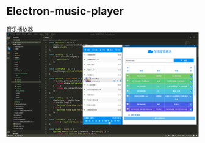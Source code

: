 # Electron-music-player
音乐播放器
![image](https://raw.githubusercontent.com/MuGuiLin/Electron-music-player/master/static/2019-10-05_103411.jpg)
